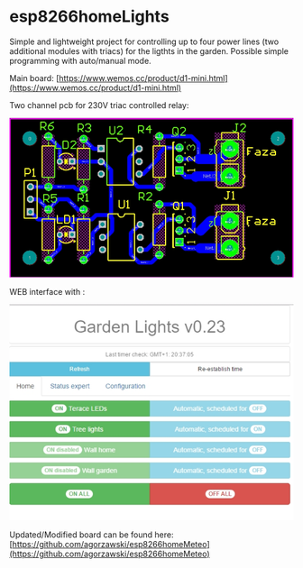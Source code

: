 # esp8266homeLights

Simple and lightweight project for controlling up to four power lines (two additional modules with triacs) for the ligthts in the garden. Possible simple programming with auto/manual mode.

Main board:
[https://www.wemos.cc/product/d1-mini.html](https://www.wemos.cc/product/d1-mini.html)

Two channel pcb for 230V triac controlled relay:

![pcb](2chanelOptTiacPcb.jpg)

WEB interface with :

![web](v023_main.jpg)

Updated/Modified board can be found here:
[https://github.com/agorzawski/esp8266homeMeteo](https://github.com/agorzawski/esp8266homeMeteo)
